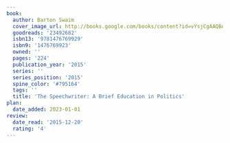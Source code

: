 ```yaml
---
book:
  author: Barton Swaim
  cover_image_url: http://books.google.com/books/content?id=vYsjCgAAQBAJ&printsec=frontcover&img=1&zoom=1&edge=curl&source=gbs_api
  goodreads: '23492682'
  isbn13: '9781476769929'
  isbn9: '1476769923'
  owned: ''
  pages: '224'
  publication_year: '2015'
  series: ''
  series_position: '2015'
  spine_color: '#795164'
  tags: ''
  title: 'The Speechwriter: A Brief Education in Politics'
plan:
  date_added: 2023-01-01
review:
  date_read: '2015-12-20'
  rating: '4'
---
```

